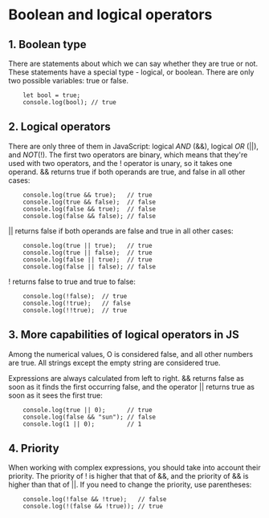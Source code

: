 # Boolean and logical operators

## 1. Boolean type
There are statements about which we can say whether they are true or not. These
statements have a special type - logical, or boolean. There are only two possible
variables: true or false.
```
    let bool = true;
    console.log(bool); // true
```

## 2. Logical operators
There are only three of them in JavaScript: logical *AND* (&&), logical *OR* (||), and
*NOT*(!). The first two operators are binary, which means that they're used with two
operators, and the ! operator is unary, so it takes one operand. && returns true if
both operands are true, and false in all other cases:
```
    console.log(true && true);   // true
    console.log(true && false);  // false
    console.log(false && true);  // false
    console.log(false && false); // false
```
|| returns false if both operands are false and true in all other cases:
```
    console.log(true || true);   // true
    console.log(true || false);  // true
    console.log(false || true);  // true
    console.log(false || false); // false
```
! returns false to true and true to false:
```
    console.log(!false);  // true
    console.log(!true);   // false
    console.log(!!true);  // true
```

## 3. More capabilities of logical operators in JS
Among the numerical values, O is considered false, and all other numbers are true.
All strings except the empty string are considered true.

Expressions are always calculated from left to right. && returns false as soon as
it finds the first occurring false, and the operator || returns true as soon as
it sees the first true:
```
    console.log(true || 0);      // true
    console.log(false && "sun"); // false
    console.log(1 || 0);         // 1
```

## 4. Priority
When working with complex expressions, you should take into account their priority.
The priority of ! is higher that that of &&, and the priority of && is higher than
that of ||. If you need to change the priority, use parentheses:
```
    console.log(!false && !true);   // false
    console.log(!(false && !true)); // true
```